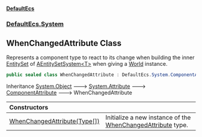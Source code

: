 #### [DefaultEcs](DefaultEcs.md 'DefaultEcs')
### [DefaultEcs.System](DefaultEcs.md#DefaultEcs.System 'DefaultEcs.System')

## WhenChangedAttribute Class

Represents a component type to react to its change when building the inner [EntitySet](EntitySet.md 'DefaultEcs.EntitySet') of [AEntitySetSystem&lt;T&gt;](AEntitySetSystem_T_.md 'DefaultEcs.System.AEntitySetSystem<T>') when giving a [World](World.md 'DefaultEcs.World') instance.

```csharp
public sealed class WhenChangedAttribute : DefaultEcs.System.ComponentAttribute
```

Inheritance [System.Object](https://docs.microsoft.com/en-us/dotnet/api/System.Object 'System.Object') &#129106; [System.Attribute](https://docs.microsoft.com/en-us/dotnet/api/System.Attribute 'System.Attribute') &#129106; [ComponentAttribute](ComponentAttribute.md 'DefaultEcs.System.ComponentAttribute') &#129106; WhenChangedAttribute

| Constructors | |
| :--- | :--- |
| [WhenChangedAttribute(Type[])](WhenChangedAttribute.WhenChangedAttribute(Type[]).md 'DefaultEcs.System.WhenChangedAttribute.WhenChangedAttribute(System.Type[])') | Initialize a new instance of the [WhenChangedAttribute](WhenChangedAttribute.md 'DefaultEcs.System.WhenChangedAttribute') type. |
